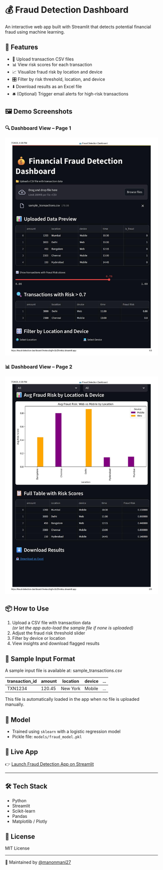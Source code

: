 # 💰 Fraud Detection Dashboard

An interactive web app built with Streamlit that detects potential financial fraud using machine learning.

## 🚀 Features

- 📁 Upload transaction CSV files
- 📊 View risk scores for each transaction
- 📈 Visualize fraud risk by location and device
- 🎛️ Filter by risk threshold, location, and device
- ⬇️ Download results as an Excel file
- 🛎️ (Optional) Trigger email alerts for high-risk transactions

## 🖼️ Demo Screenshots

### 🔍 Dashboard View – Page 1
![Page 1](fraud_dashboard_1.jpg)

### 📊 Dashboard View – Page 2
![Page 2](fraud_dashboard_2.jpg)

## 📦 How to Use

1. Upload a CSV file with transaction data  
   *(or let the app auto-load the sample file if none is uploaded)*
2. Adjust the fraud risk threshold slider
3. Filter by device or location
4. View insights and download flagged results

## 📂 Sample Input Format

A sample input file is available at: sample_transactions.csv

| transaction_id | amount | location | device | ... |
|----------------|--------|----------|--------|-----|
| TXN1234        | 120.45 | New York | Mobile | ... |

This file is automatically loaded in the app when no file is uploaded manually.

## 🧠 Model

- Trained using `sklearn` with a logistic regression model
- Pickle file: `models/fraud_model.pkl`

## 🔗 Live App

👉 [Launch Fraud Detection App on Streamlit](https://fraud-detection-dashboard.streamlit.app)

---

## 🛠️ Tech Stack

- Python
- Streamlit
- Scikit-learn
- Pandas
- Matplotlib / Plotly

## 📄 License

MIT License

---

👤 Maintained by [@manonmani27](https://github.com/manonmani27)
